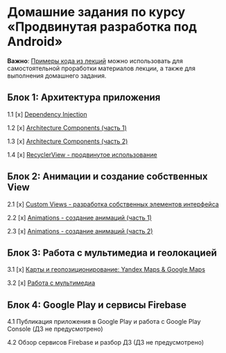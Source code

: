# Домашние задания по курсу «Продвинутая разработка под Android»

**Важно**: [Примеры кода из лекций](https://github.com/netology-code/andad-code) можно использовать для самостоятельной проработки материалов лекции, а также для выполнения домашнего задания.

## Блок 1: Архитектура приложения

1.1 [x] [Dependency Injection](01_di)

1.2 [x] [Architecture Components (часть 1)](02_arch)

1.3 [x] [Architecture Components (часть 2)](03_arch)

1.4 [x] [RecyclerView - продвинутое использование](04_recycler)

## Блок 2: Анимации и создание собственных View

2.1 [x] [Custom Views - разработка собственных элементов интерфейса](05_views)

2.2 [x] [Animations - создание анимаций (часть 1)](06_animations)

2.3 [x] [Animations - создание анимаций (часть 2)](07_animations)

## Блок 3: Работа с мультимедиа и геолокацией

3.1 [x] [Карты и геопозиционирование: Yandex Maps & Google Maps](08_maps)

3.2 [x] [Работа с мультимедиа](09_multimedia)

## Блок 4: Google Play и сервисы Firebase

4.1 Публикация приложения в Google Play и работа с Google Play Console (ДЗ не предусмотрено)

4.2 Обзор сервисов Firebase и разбор ДЗ (ДЗ не предусмотрено)

